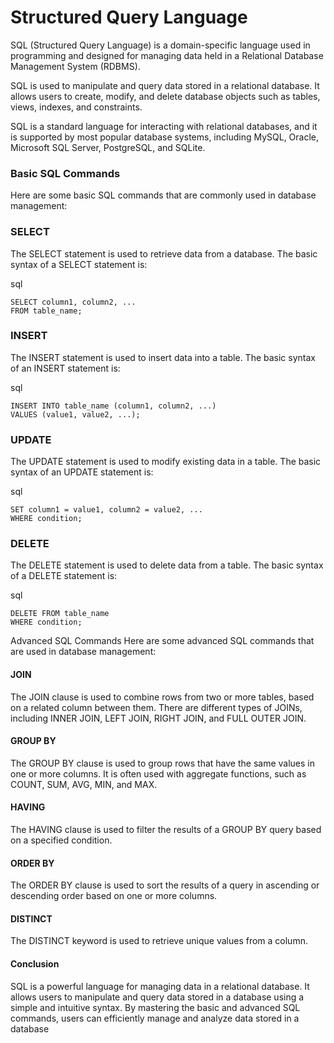 # Structured Query Language


SQL (Structured Query Language) is a domain-specific language used in programming and designed for managing data held in a Relational Database Management System (RDBMS).

SQL is used to manipulate and query data stored in a relational database. It allows users to create, modify, and delete database objects such as tables, views, indexes, and constraints.

SQL is a standard language for interacting with relational databases, and it is supported by most popular database systems, including MySQL, Oracle, Microsoft SQL Server, PostgreSQL, and SQLite.

### Basic SQL Commands
Here are some basic SQL commands that are commonly used in database management:

### SELECT
The SELECT statement is used to retrieve data from a database. The basic syntax of a SELECT statement is:

sql
```
SELECT column1, column2, ...
FROM table_name;
```
### INSERT
The INSERT statement is used to insert data into a table. The basic syntax of an INSERT statement is:

sql
```
INSERT INTO table_name (column1, column2, ...)
VALUES (value1, value2, ...);
```
### UPDATE

The UPDATE statement is used to modify existing data in a table. The basic syntax of an UPDATE statement is:

sql
``` UPDATE table_name
SET column1 = value1, column2 = value2, ...
WHERE condition;
```
### DELETE 

The DELETE statement is used to delete data from a table. The basic syntax of a DELETE statement is:

sql
```
DELETE FROM table_name
WHERE condition;
```
Advanced SQL Commands
Here are some advanced SQL commands that are used in database management:

#### JOIN
The JOIN clause is used to combine rows from two or more tables, based on a related column between them. There are different types of JOINs, including INNER JOIN, LEFT JOIN, RIGHT JOIN, and FULL OUTER JOIN.

#### GROUP BY
The GROUP BY clause is used to group rows that have the same values in one or more columns. It is often used with aggregate functions, such as COUNT, SUM, AVG, MIN, and MAX.

#### HAVING
The HAVING clause is used to filter the results of a GROUP BY query based on a specified condition.

#### ORDER BY
The ORDER BY clause is used to sort the results of a query in ascending or descending order based on one or more columns.

#### DISTINCT
The DISTINCT keyword is used to retrieve unique values from a column.

#### Conclusion
SQL is a powerful language for managing data in a relational database. It allows users to manipulate and query data stored in a database using a simple and intuitive syntax. By mastering the basic and advanced SQL commands, users can efficiently manage and analyze data stored in a database